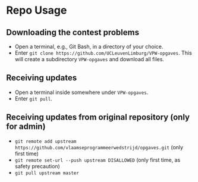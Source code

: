 # Repo Usage

## Downloading the contest problems

* Open a terminal, e.g., Git Bash, in a directory of your choice.
* Enter `git clone https://github.com/UCLeuvenLimburg/VPW-opgaves`. This will create a subdirectory `VPW-opgaves` and download all files.

## Receiving updates

* Open a terminal inside somewhere under `VPW-opgaves`.
* Enter `git pull`.

## Receiving updates from original repository (only for admin)

* `git remote add upstream https://github.com/vlaamseprogrammeerwedstrijd/opgaves.git` (only first time)
* `git remote set-url --push upstream DISALLOWED` (only first time, as safety precaution)
* `git pull upstream master`
